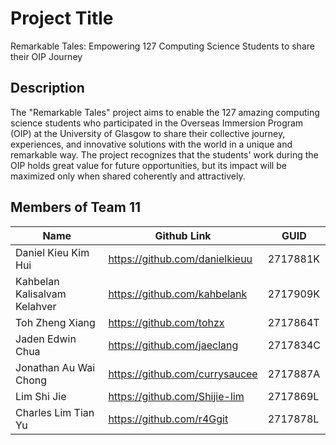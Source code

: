 # Project Title

Remarkable Tales: Empowering 127 Computing Science Students to share their OIP Journey

## Description

The "Remarkable Tales" project aims to enable the 127 amazing computing science students who participated in the Overseas Immersion Program (OIP) at the University of Glasgow to share their collective journey, experiences, and innovative solutions with the world in a unique and remarkable way. The project recognizes that the students' work during the OIP holds great value for future opportunities, but its impact will be maximized only when shared coherently and attractively.

## Members of Team 11

| Name                         | Github Link                    | GUID     |
| ---------------------------- | ------------------------------ | -------- |
| Daniel Kieu Kim Hui          | https://github.com/danielkieuu | 2717881K |
| Kahbelan Kalisalvam Kelahver | https://github.com/kahbelank   | 2717909K |
| Toh Zheng Xiang              | https://github.com/tohzx       | 2717864T |
| Jaden Edwin Chua             | https://github.com/jaeclang    | 2717834C |
| Jonathan Au Wai Chong        | https://github.com/currysaucee | 2717887A |
| Lim Shi Jie                  | https://github.com/Shijie-lim  | 2717869L |
| Charles Lim Tian Yu          | https://github.com/r4Ggit      | 2717878L |
